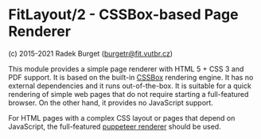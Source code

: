 FitLayout/2 - CSSBox-based Page Renderer
========================================

(c) 2015-2021 Radek Burget (burgetr@fit.vutbr.cz)


This module provides a simple page renderer with HTML 5 + CSS 3 and PDF support. It is based on the built-in [CSSBox](http://cssbox.sf.net) rendering engine. It has no external dependencies and it runs out-of-the-box. It is suitable for a quick rendering of simple web pages that do not require starting a full-featured browser. On the other hand, it provides no JavaScript support.

For HTML pages with a complex CSS layout or pages that depend on JavaScript, the full-featured [puppeteer renderer](https://github.com/FitLayout/FitLayout/tree/main/fitlayout-render-puppeteer) should be used.
